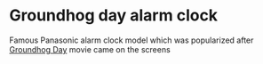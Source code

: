 # Groundhog day alarm clock

Famous Panasonic alarm clock model which was popularized after [Groundhog Day](https://en.wikipedia.org/wiki/Groundhog_Day_(film)) movie came on the screens
